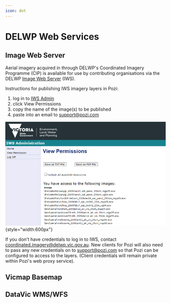```yaml
---
icon: dot
---
```


# DELWP Web Services

## Image Web Server

Aerial imagery acquired in through DELWP's Coordinated Imagery Programme (CIP) is available for use by contributing organisations via the DELWP [Image Web Server](https://www.land.vic.gov.au/maps-and-spatial/imagery/about-image-web-server) (IWS).

Instructions for publishing IWS imagery layers in Pozi:

1. log in to [IWS Admin](http://images.land.vic.gov.au/iwsadmin/)
2. click View Permissions
3. copy the name of the image(s) to be published
4. paste into an email to support@pozi.com

![](./img/delwp-iws-admin-permissions.png){style="width:600px"}

If you don't have credentials to log in to IWS, contact coordinated.imagery@delwp.vic.gov.au. New clients for Pozi will also need to pass any new credentials on to support@pozi.com so that Pozi can be configured to access to the layers. (Client credentials will remain private within Pozi's web proxy service).

## Vicmap Basemap

## DataVic WMS/WFS
